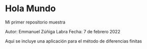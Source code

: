 # Hola Mundo
Mi primer repositorio muestra

Autor: Emmanuel Zúñiga Labra
Fecha: 7 de febrero 2022

Aqui se incluye una aplicación para el método de diferencias finitas
